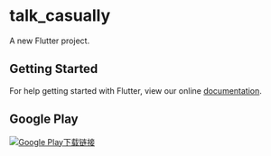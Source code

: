 # talk_casually

A new Flutter project.

## Getting Started

For help getting started with Flutter, view our online
[documentation](http://flutter.io/).

## Google Play

[![Google Play下载链接](https://static-goldenfrog.netdna-ssl.com/images/google_play_badge.png "Google Play图标")](https://play.google.com/store/apps/details?id=com.yourcompany.talkcasually)
